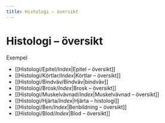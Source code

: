 ```yaml
---
title: Histologi – översikt
---
```


# Histologi – översikt


Exempel
- [[Histologi/Epitel/_Index_|Epitel – översikt]]
- [[Histologi/Körtlar/_Index_|Körtlar – översikt]]
- [[Histologi/Bindväv/Bindväv|bindväv]]
- [[Histologi/Brosk/_Index_|Brosk – översikt]]
- [[Histologi/Muskelvävnad/_Index_|Muskelvävnad – översikt]]
- [[Histologi/Hjärta/_Index_|Hjärta – histologi]]
- [[Histologi/Ben/_Index_|Benbildning – översikt]]
 - [[Histologi/Blod/_Index_|Blod – översikt]]
